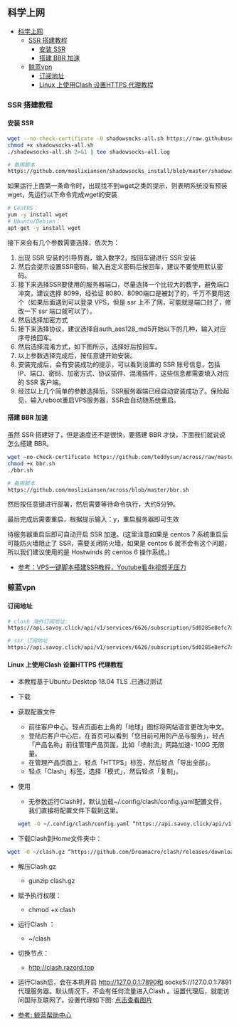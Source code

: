 ## 科学上网

<!-- @import "[TOC]" {cmd="toc" depthFrom=1 depthTo=6 orderedList=false} -->

<!-- code_chunk_output -->

- [科学上网](#科学上网)
  - [SSR 搭建教程](#ssr-搭建教程)
    - [安装 SSR](#安装-ssr)
    - [搭建 BBR 加速](#搭建-bbr-加速)
  - [鲸蓝vpn](#鲸蓝vpn)
    - [订阅地址](#订阅地址)
    - [Linux 上使用Clash 设置HTTPS 代理教程](#linux-上使用clash-设置https-代理教程)

<!-- /code_chunk_output -->

### SSR 搭建教程

#### 安装 SSR

```bash
wget --no-check-certificate -O shadowsocks-all.sh https://raw.githubusercontent.com/teddysun/shadowsocks_install/master/shadowsocks-all.sh
chmod +x shadowsocks-all.sh
./shadowsocks-all.sh 2>&1 | tee shadowsocks-all.log

# 备用脚本
https://github.com/moslixiansen/shadowsocks_install/blob/master/shadowsocks-all.sh
```

如果运行上面第一条命令时，出现找不到wget之类的提示，则表明系统没有预装wget，先运行以下命令完成wget的安装

```bash
# CentOS：
yum -y install wget
# Ubuntu/Debian：
apt-get -y install wget
```

接下来会有几个参数需要选择，依次为：

1. 出现 SSR 安装的引导界面，输入数字2，按回车键进行 SSR 安装
2. 然后会提示设置SSR密码，输入自定义密码后按回车，建议不要使用默认密码。
3. 接下来选择SSR要使用的服务器端口，尽量选择一个比较大的数字，避免端口冲突，建议选择 8099，经验证 8080、8090端口是被封了的，千万不要用这个（如果后面遇到可以登录 VPS，但是 ssr 上不了网，可能就是端口封了，修改一下 ssr 端口就可以了）。
4. 然后选择加密方式
5. 接下来选择协议，建议选择自auth_aes128_md5开始以下的几种，输入对应序号按回车。
6. 然后选择混淆方式，如下图所示，选择好后按回车。
7. 以上参数选择完成后，按任意键开始安装。
8. 安装完成后，会有安装成功的提示，可以看到设置的 SSR 账号信息，包括 IP、端口、密码、加密方式、协议插件、混淆插件，这些信息都需要填入对应的 SSR 客户端。
9. 经过以上几个简单的参数选择后，SSR服务器端已经自动安装成功了。保险起见，输入reboot重启VPS服务器，SSR会自动随系统重启。

#### 搭建 BBR 加速

虽然 SSR 搭建好了，但是速度还不是很快，要搭建 BBR 才快，下面我们就说说怎么搭建 BBR。

```bash
wget –no-check-certificate https://github.com/teddysun/across/raw/master/bbr.sh
chmod +x bbr.sh
./bbr.sh

# 备用脚本
https://github.com/moslixiansen/across/blob/master/bbr.sh
```

然后按任意键进行部署，然后需要等待命令执行，大约5分钟。

最后完成后需要重启，根据提示输入：y，重启服务器即可生效

待服务器重启后即可自动开启 SSR 加速。(这里注意如果是 centos 7 系统重启后可能防火墙阻止了 SSR，需要关闭防火墙，如果是 centos 6 就不会有这个问题，所以我们建议使用的是 Hostwinds 的 centos 6 操作系统。)

- [参考：VPS一键脚本搭建SSR教程，Youtube看4k视频无压力](https://github.com/xiaoming2028/FreePAC/wiki/VPS%E4%B8%80%E9%94%AE%E8%84%9A%E6%9C%AC%E6%90%AD%E5%BB%BASSR%E6%95%99%E7%A8%8B%EF%BC%8CYoutube%E7%9C%8B4k%E8%A7%86%E9%A2%91%E6%97%A0%E5%8E%8B%E5%8A%9B)

### 鲸蓝vpn

#### 订阅地址

```bash
# clash 海外订阅地址:
https://api.savoy.click/api/v1/services/6626/subscription/5d0285e8efc7a60d4260cf346c6cd8b5?protocol=https&client=clash&mode=chinaDirectOut

# ssr 订阅地址
https://api.savoy.click/api/v1/services/6626/subscription/5d0285e8efc7a60d4260cf346c6cd8b5?protocol=ssr&client=clash&mode=chinaDirectOut
```

#### Linux 上使用Clash 设置HTTPS 代理教程

- 本教程基于Ubuntu Desktop 18.04 TLS .已通过测试
- 下载
- 获取配置文件
  - 前往客户中心。轻点页面右上角的「地球」图标将网站语言更改为中文。
  - 登陆后客户中心后，在首页可以看到「您目前可用的产品与服务」，轻点「产品名称」前往管理产品页面，比如「喷射流」网路加速- 100G 无限量。
  - 在管理产品页面上，轻点「HTTPS」标签，然后轻点「导出全部」。
  - 轻点「Clash」标签，选择「模式」，然后轻点「复制」。
- 使用
  - 无参数运行Clash时，默认加载~/.config/clash/config.yaml配置文件，我们直接将配置文件下载到这里。
  
  ```bash
  wget -O ~/.config/clash/config.yaml “https://api.savoy.click/api/v1/services/666/subscription/666918132909dcee3bb13aa0c98ba1cb?protocol=https&client=clash&mode=chinaDirectOut”
  ```

- 下载Clash到Home文件夹中：

```bash
wget -O ~/clash.gz “https://github.com/Dreamacro/clash/releases/download/v0.15.0/clash-linux-amd64-v0.15.0.gz”
```

- 解压Clash.gz
  - gunzip clash.gz
- 赋予执行权限：
  - chmod +x clash
- 运行Clash ：
  - ~/clash
- 切换节点：
  - http://clash.razord.top
- 运行Clash后，会在本机开启  http://127.0.0.1:7890和  socks5://127.0.0.1:7891代理服务器。默认情况下，不会有任何流量进入Clash 。设置代理后，就能访问国际互联网了。设置代理如下图:
[点击查看图片](https://whaleblue.zendesk.com//hc/article_attachments/360037926751/VirtualBox_Ubuntu_18.04.3_08_09_2019_18_32_17.png)

- [参考: 鲸蓝帮助中心](https://whaleblue.zendesk.com/hc/zh-tw)